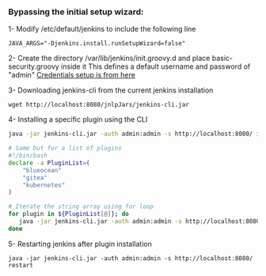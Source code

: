 ### Bypassing the initial setup wizard:
1- Modify /etc/default/jenkins to include the following line 
```
JAVA_ARGS="-Djenkins.install.runSetupWizard=false"
```

2- Create the directory /var/lib/jenkins/init.groovy.d and place basic-security.groovy inside it 
This defines a default username and password of "admin"
[Credentials setup is from here](https://github.com/geerlingguy/ansible-role-jenkins/issues/50)

3- Downloading jenkins-cli from the current jenkins installation 
```
wget http://localhost:8080/jnlpJars/jenkins-cli.jar
```

4- Installing a specific plugin using the CLI
```bash
java -jar jenkins-cli.jar -auth admin:admin -s http://localhost:8080/ install-plugin blueocean

# Same but for a list of plugins 
#!/bin/bash
declare -a PluginList=(
    "blueocean"
    "gitea" 
    "kubernetes" 
)

# Iterate the string array using for loop
for plugin in ${PluginList[@]}; do
   java -jar jenkins-cli.jar -auth admin:admin -s http://localhost:8080/ install-plugin $plugin
done
```

5- Restarting jenkins after plugin installation
```
java -jar jenkins-cli.jar -auth admin:admin -s http://localhost:8080/ restart 
```